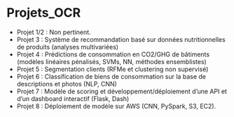 # Projets_OCR

+ Projet 1/2 : Non pertinent.
+ Projet 3 : Système de recommandation basé sur données nutritionnelles de produits (analyses multivariées)
+ Projet 4 : Prédictions de consommation en CO2/GHG de bâtiments (modèles linéaires pénalisés, SVMs, NN, méthodes ensemblistes)
+ Projet 5 : Segmentation clients (RFMe et clustering non supervisé)
+ Projet 6 : Classification de biens de consommation sur la base de descriptions et photos (NLP, CNN)
+ Projet 7 : Modèle de scoring et développement/déploiement d’une API et d’un dashboard interactif (Flask, Dash)
+ Projet 8 : Déploiement de modèle sur AWS (CNN, PySpark, S3, EC2). 
